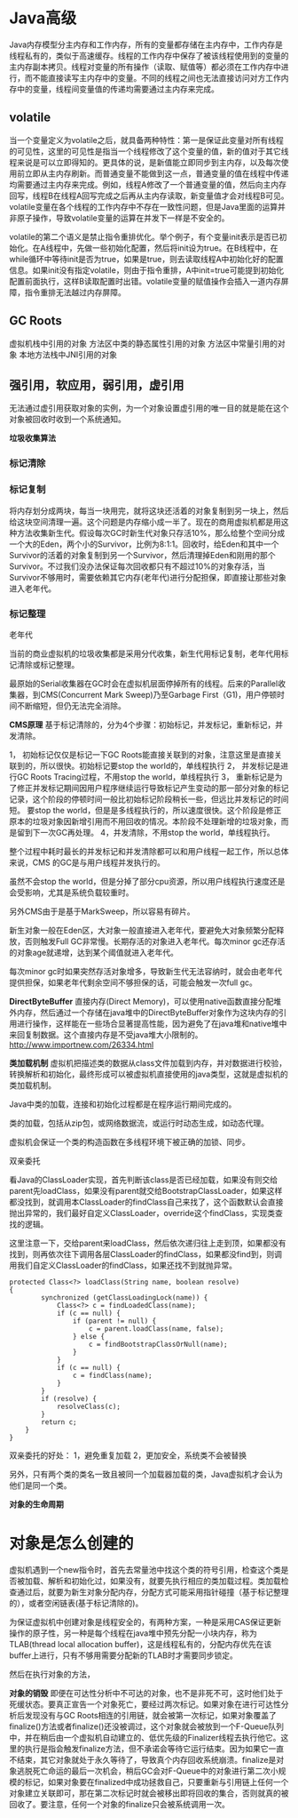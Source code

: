 # Java高级

Java内存模型分主内存和工作内存，所有的变量都存储在主内存中，工作内存是线程私有的，类似于高速缓存。线程的工作内存中保存了被该线程使用到的变量的主内存副本拷贝。线程对变量的所有操作（读取、赋值等）都必须在工作内存中进行，而不能直接读写主内存中的变量。不同的线程之间也无法直接访问对方工作内存中的变量，线程间变量值的传递均需要通过主内存来完成。

**volatile**
------
当一个变量定义为volatile之后，就具备两种特性：第一是保证此变量对所有线程的可见性，这里的可见性是指当一个线程修改了这个变量的值，新的值对于其它线程来说是可以立即得知的。更具体的说，是新值能立即同步到主内存，以及每次使用前立即从主内存刷新。而普通变量不能做到这一点，普通变量的值在线程中传递均需要通过主内存来完成。例如，线程A修改了一个普通变量的值，然后向主内存回写，线程B在线程A回写完成之后再从主内存读取，新变量值才会对线程B可见。volatile变量在各个线程的工作内存中不存在一致性问题，但是Java里面的运算并非原子操作，导致volatile变量的运算在并发下一样是不安全的。

volatile的第二个语义是禁止指令重排优化。举个例子，有个变量init表示是否已初始化。在A线程中，先做一些初始化配置，然后将init设为true。在B线程中，在while循环中等待init是否为true，如果是true，则去读取线程A中初始化好的配置信息。如果init没有指定volatile，则由于指令重排，A中init=true可能提到初始化配置前面执行，这样B读取配置时出错。volatile变量的赋值操作会插入一道内存屏障，指令重排无法越过内存屏障。

**GC Roots**
------
虚拟机栈中引用的对象
方法区中类的静态属性引用的对象
方法区中常量引用的对象
本地方法栈中JNI引用的对象

**强引用，软应用，弱引用，虚引用**
------
无法通过虚引用获取对象的实例，为一个对象设置虚引用的唯一目的就是能在这个对象被回收时收到一个系统通知。

**垃圾收集算法**
### 标记清除

### 标记复制
将内存划分成两块，每当一块用完，就将这块还活着的对象复制到另一块上，然后给这块空间清理一遍。这个问题是内存缩小成一半了。现在的商用虚拟机都是用这种方法收集新生代。假设每次GC时新生代对象只存活10%，那么给整个空间分成一个大的Eden，两个小的Survivor，比例为8:1:1。回收时，给Eden和其中一个Survivor的活着的对象复制到另一个Survivor，然后清理掉Eden和刚用的那个Survivor。不过我们没办法保证每次回收都只有不超过10%的对象存活，当Survivor不够用时，需要依赖其它内存(老年代)进行分配担保，即直接让那些对象进入老年代。

### 标记整理
老年代

当前的商业虚拟机的垃圾收集都是采用分代收集，新生代用标记复制，老年代用标记清除或标记整理。

最原始的Serial收集器在GC时会在虚拟机层面停掉所有的线程。后来的Parallel收集器，到CMS(Concurrent Mark Sweep)乃至Garbage First（G1)，用户停顿时间不断缩短，但仍无法完全消除。

**CMS原理**
基于标记清除的，分为4个步骤：初始标记，并发标记，重新标记，并发清除。

1， 初始标记仅仅是标记一下GC Roots能直接关联到的对象，注意这里是直接关联到的，所以很快。初始标记要stop the world的，单线程执行
2， 并发标记是进行GC Roots Tracing过程，不用stop the world，单线程执行
3， 重新标记是为了修正并发标记期间因用户程序继续运行导致标记产生变动的那一部分对象的标记记录，这个阶段的停顿时间一般比初始标记阶段稍长一些，但远比并发标记的时间短。
要stop the world，但是是多线程执行的，所以速度很快。这个阶段是修正原本的垃圾对象因新增引用而不用回收的情况。本阶段不处理新增的垃圾对象，而是留到下一次GC再处理。
4，并发清除，不用stop the world，单线程执行。

整个过程中耗时最长的并发标记和并发清除都可以和用户线程一起工作，所以总体来说，CMS 的GC是与用户线程并发执行的。

虽然不会stop the world，但是分掉了部分cpu资源，所以用户线程执行速度还是会受影响，尤其是系统负载较重时。

另外CMS由于是基于MarkSweep，所以容易有碎片。

新生对象一般在Eden区，大对象一般直接进入老年代，要避免大对象频繁分配释放，否则触发Full GC非常慢。长期存活的对象进入老年代。每次minor gc还存活的对象age就递增，达到某个阈值就进入老年代。

每次minor gc时如果突然存活对象增多，导致新生代无法容纳时，就会由老年代提供担保，如果老年代剩余空间不够担保的话，可能会触发一次full gc。

**DirectByteBuffer**
直接内存(Direct Memory)，可以使用native函数直接分配堆外内存，然后通过一个存储在java堆中的DirectByteBuffer对象作为这块内存的引用进行操作，这样能在一些场合显著提高性能，因为避免了在java堆和native堆中来回复制数据。这个直接内存是不受java堆大小限制的。
http://www.importnew.com/26334.html

**类加载机制**
虚拟机把描述类的数据从class文件加载到内存，并对数据进行校验，转换解析和初始化，最终形成可以被虚拟机直接使用的java类型，这就是虚拟机的类加载机制。

Java中类的加载，连接和初始化过程都是在程序运行期间完成的。

类的加载，包括从zip包，或网络数据流，或运行时动态生成，如动态代理。

虚拟机会保证一个类的构造函数在多线程环境下被正确的加锁、同步。

双亲委托

看Java的ClassLoader实现，首先判断该class是否已经加载，如果没有则交给parent先loadClass，如果没有parent就交给BootstrapClassLoader，如果这样都没找到，就调用本ClassLoader的findClass自己来找了，这个函数默认会直接抛出异常的，我们最好自定义ClassLoader，override这个findClass，实现类查找的逻辑。

这里注意一下，交给parent来loadClass，然后依次递归往上走到顶，如果都没有找到，则再依次往下调用各层ClassLoader的findClass，如果都没find到，则调用我们自定义ClassLoader的findClass，如果还找不到就抛异常。

```
protected Class<?> loadClass(String name, boolean resolve)
{
        synchronized (getClassLoadingLock(name)) {
            Class<?> c = findLoadedClass(name);
            if (c == null) {
                if (parent != null) {
                    c = parent.loadClass(name, false);
                } else {
                    c = findBootstrapClassOrNull(name);
                }
            }
            if (c == null) {
                c = findClass(name);
            }
        }
        if (resolve) {
            resolveClass(c);
        }
        return c;
    }
}
```

双亲委托的好处：
1，避免重复加载
2，更加安全，系统类不会被替换

另外，只有两个类的类名一致且被同一个加载器加载的类，Java虚拟机才会认为他们是同一个类。

**对象的生命周期**



# 对象是怎么创建的
虚拟机遇到一个new指令时，首先去常量池中找这个类的符号引用，检查这个类是否被加载、解析和初始化过，如果没有，就要先执行相应的类加载过程。类加载检查通过后，就要为新生对象分配内存，分配方式可能采用指针碰撞（基于标记整理的），或者空闲链表(基于标记清除的)。

为保证虚拟机中创建对象是线程安全的，有两种方案，一种是采用CAS保证更新操作的原子性，另一种是每个线程在java堆中预先分配一小块内存，称为TLAB(thread local allocation buffer)，这是线程私有的，分配内存优先在该buffer上进行，只有不够用需要分配新的TLAB时才需要同步锁定。

然后在执行对象的<init>方法，

**对象的销毁**
即便在可达性分析中不可达的对象，也不是非死不可，这时他们处于死缓状态。要真正宣告一个对象死亡，要经过两次标记。如果对象在进行可达性分析后发现没有与GC Roots相连的引用链，就会被第一次标记，如果对象覆盖了finalize()方法或者finalize()还没被调过，这个对象就会被放到一个F-Queue队列中，并在稍后由一个虚拟机自动建立的、低优先级的Finalizer线程去执行他它。这里的执行是指会触发finalize方法，但不承诺会等待它运行结束。因为如果它一直不结束，其它对象就处于永久等待了，导致真个内存回收系统崩溃。finalize是对象逃脱死亡命运的最后一次机会，稍后GC会对F-Queue中的对象进行第二次小规模的标记，如果对象要在finalized中成功拯救自己，只要重新与引用链上任何一个对象建立关联即可，那在第二次标记时就会被移出即将回收的集合，否则就真的被回收了。要注意，任何一个对象的finalize只会被系统调用一次。

